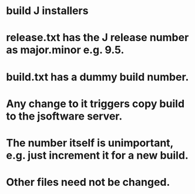 # build J installers
#
# release.txt has the J release number as major.minor e.g. 9.5.
#
# build.txt has a dummy build number.
# Any change to it triggers copy build to the jsoftware server.
# The number itself is unimportant, e.g. just increment it for a new build.
#
# Other files need not be changed.
